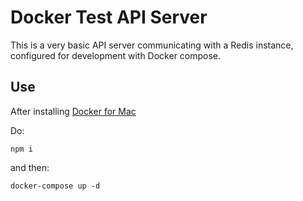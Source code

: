 # Docker Test API Server

This is a very basic API server communicating with a Redis instance, configured for development with Docker compose.

## Use

After installing [Docker for Mac](https://docs.docker.com/docker-for-mac/install/#download-docker-for-mac)

Do:

```
npm i
```

and then:

```
docker-compose up -d
```
